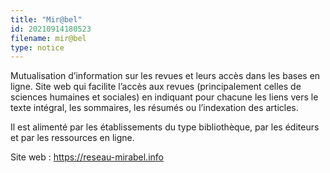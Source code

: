 ```yaml
---
title: "Mir@bel"
id: 20210914180523
filename: mir@bel
type: notice
---
```


Mutualisation d’information sur les revues et leurs accès dans les bases en ligne. Site web qui facilite l’accès aux revues (principalement celles de sciences humaines et sociales) en indiquant pour chacune les liens vers le texte intégral, les sommaires, les résumés ou l’indexation des articles.

Il est alimenté par les établissements du type bibliothèque, par les éditeurs et par les ressources en ligne.

Site web : <https://reseau-mirabel.info>

